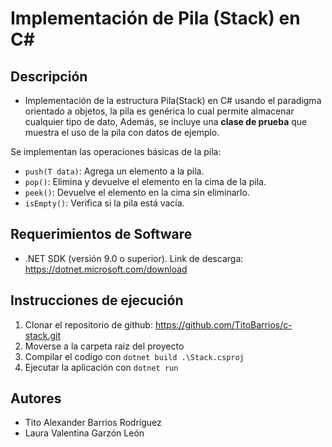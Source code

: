 # Implementación de Pila (Stack) en C#

## Descripción 

- Implementación de la estructura Pila(Stack) en C# usando el paradigma orientado a objetos, la pila es genérica lo cual permite almacenar cualquier tipo de dato, Además, se incluye una **clase de prueba** que muestra el uso de la pila con datos de ejemplo.

Se implementan las operaciones básicas de la pila:

- `push(T data)`: Agrega un elemento a la pila.
- `pop()`: Elimina y devuelve el elemento en la cima de la pila.
- `peek()`: Devuelve el elemento en la cima sin eliminarlo.
- `isEmpty()`: Verifica si la pila está vacía.

## Requerimientos de Software

- .NET SDK (versión 9.0 o superior). Link de descarga: https://dotnet.microsoft.com/download

## Instrucciones de ejecución 

1. Clonar el repositorio de github: https://github.com/TitoBarrios/c-stack.git
2. Moverse a la carpeta raiz del proyecto 
3. Compilar el codigo con `dotnet build .\Stack.csproj` 
4. Ejecutar la aplicación con `dotnet run`


## Autores 
 
 - Tito Alexander Barrios Rodríguez
 - Laura Valentina Garzón León
